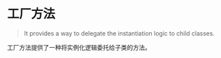 # 工厂方法

> It provides a way to delegate the instantiation logic to child classes.

工厂方法提供了一种将实例化逻辑委托给子类的方法。